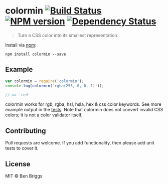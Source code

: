 # colormin [![Build Status](https://travis-ci.org/ben-eb/colormin.svg?branch=master)](https://travis-ci.org/ben-eb/colormin) [![NPM version](https://badge.fury.io/js/colormin.svg)](http://badge.fury.io/js/colormin) [![Dependency Status](https://gemnasium.com/ben-eb/colormin.svg)](https://gemnasium.com/ben-eb/colormin)

> Turn a CSS color into its smallest representation.

Install via [npm](https://npmjs.org/package/colormin):

```
npm install colormin --save
```

## Example

```js
var colormin = require('colormin');
console.log(colormin('rgba(255, 0, 0, 1)'));

// => 'red'
```

colormin works for rgb, rgba, hsl, hsla, hex & css color keywords. See more example output in the [tests](test.js). Note that colormin does not convert invalid CSS colors; it is not a color validator itself.

## Contributing

Pull requests are welcome. If you add functionality, then please add unit tests to cover it.

## License

MIT © Ben Briggs
